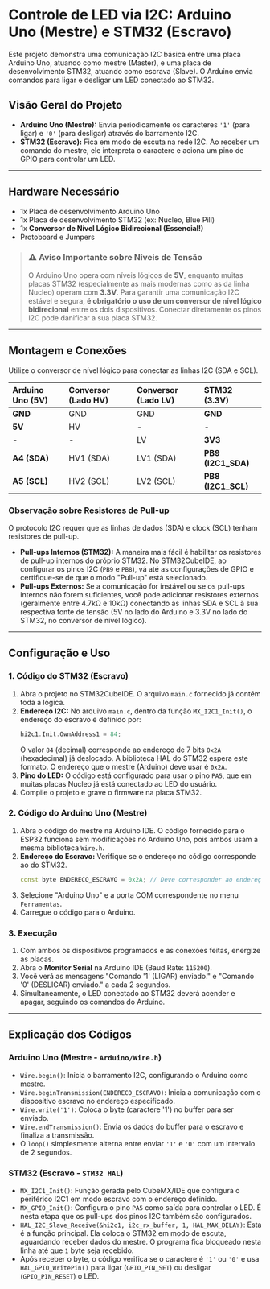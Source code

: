 # Controle de LED via I2C: Arduino Uno (Mestre) e STM32 (Escravo)

Este projeto demonstra uma comunicação I2C básica entre uma placa Arduino Uno, atuando como mestre (Master), e uma placa de desenvolvimento STM32, atuando como escrava (Slave). O Arduino envia comandos para ligar e desligar um LED conectado ao STM32.

## Visão Geral do Projeto

-   **Arduino Uno (Mestre):** Envia periodicamente os caracteres `'1'` (para ligar) e `'0'` (para desligar) através do barramento I2C.
-   **STM32 (Escravo):** Fica em modo de escuta na rede I2C. Ao receber um comando do mestre, ele interpreta o caractere e aciona um pino de GPIO para controlar um LED.

---

## Hardware Necessário

* 1x Placa de desenvolvimento Arduino Uno
* 1x Placa de desenvolvimento STM32 (ex: Nucleo, Blue Pill)
* 1x **Conversor de Nível Lógico Bidirecional (Essencial!)**
* Protoboard e Jumpers

> ### ⚠️ **Aviso Importante sobre Níveis de Tensão**
> O Arduino Uno opera com níveis lógicos de **5V**, enquanto muitas placas STM32 (especialmente as mais modernas como as da linha Nucleo) operam com **3.3V**. Para garantir uma comunicação I2C estável e segura, **é obrigatório o uso de um conversor de nível lógico bidirecional** entre os dois dispositivos. Conectar diretamente os pinos I2C pode danificar a sua placa STM32.

---

## Montagem e Conexões

Utilize o conversor de nível lógico para conectar as linhas I2C (SDA e SCL).

| Arduino Uno (5V) | Conversor (Lado HV) | Conversor (Lado LV) | STM32 (3.3V)      |
| :--------------- | :------------------ | :------------------ | :---------------- |
| **GND** | GND                 | GND                 | **GND** |
| **5V** | HV                  | -                   | -                 |
| -                | -                   | LV                  | **3V3** |
| **A4 (SDA)** | HV1 (SDA)           | LV1 (SDA)           | **PB9 (I2C1_SDA)**|
| **A5 (SCL)** | HV2 (SCL)           | LV2 (SCL)           | **PB8 (I2C1_SCL)**|


### Observação sobre Resistores de Pull-up
O protocolo I2C requer que as linhas de dados (SDA) e clock (SCL) tenham resistores de pull-up.
* **Pull-ups Internos (STM32):** A maneira mais fácil é habilitar os resistores de pull-up internos do próprio STM32. No STM32CubeIDE, ao configurar os pinos I2C (`PB9` e `PB8`), vá até as configurações de GPIO e certifique-se de que o modo "Pull-up" está selecionado.
* **Pull-ups Externos:** Se a comunicação for instável ou se os pull-ups internos não forem suficientes, você pode adicionar resistores externos (geralmente entre 4.7kΩ e 10kΩ) conectando as linhas SDA e SCL à sua respectiva fonte de tensão (5V no lado do Arduino e 3.3V no lado do STM32, no conversor de nível lógico).

---

## Configuração e Uso

### 1. Código do STM32 (Escravo)

1.  Abra o projeto no STM32CubeIDE. O arquivo `main.c` fornecido já contém toda a lógica.
2.  **Endereço I2C:** No arquivo `main.c`, dentro da função `MX_I2C1_Init()`, o endereço do escravo é definido por:
    ```c
    hi2c1.Init.OwnAddress1 = 84;
    ```
    O valor `84` (decimal) corresponde ao endereço de 7 bits `0x2A` (hexadecimal) já deslocado. A biblioteca HAL do STM32 espera este formato. O endereço que o mestre (Arduino) deve usar é `0x2A`.
3.  **Pino do LED:** O código está configurado para usar o pino `PA5`, que em muitas placas Nucleo já está conectado ao LED do usuário.
4.  Compile o projeto e grave o firmware na placa STM32.

### 2. Código do Arduino Uno (Mestre)

1.  Abra o código do mestre na Arduino IDE. O código fornecido para o ESP32 funciona sem modificações no Arduino Uno, pois ambos usam a mesma biblioteca `Wire.h`.
2.  **Endereço do Escravo:** Verifique se o endereço no código corresponde ao do STM32.
    ```cpp
    const byte ENDERECO_ESCRAVO = 0x2A; // Deve corresponder ao endereço do STM32
    ```
3.  Selecione "Arduino Uno" e a porta COM correspondente no menu `Ferramentas`.
4.  Carregue o código para o Arduino.

### 3. Execução

1.  Com ambos os dispositivos programados e as conexões feitas, energize as placas.
2.  Abra o **Monitor Serial** na Arduino IDE (Baud Rate: `115200`).
3.  Você verá as mensagens "Comando '1' (LIGAR) enviado." e "Comando '0' (DESLIGAR) enviado." a cada 2 segundos.
4.  Simultaneamente, o LED conectado ao STM32 deverá acender e apagar, seguindo os comandos do Arduino.

---

## Explicação dos Códigos

### Arduino Uno (Mestre - `Arduino/Wire.h`)

-   `Wire.begin()`: Inicia o barramento I2C, configurando o Arduino como mestre.
-   `Wire.beginTransmission(ENDERECO_ESCRAVO)`: Inicia a comunicação com o dispositivo escravo no endereço especificado.
-   `Wire.write('1')`: Coloca o byte (caractere '1') no buffer para ser enviado.
-   `Wire.endTransmission()`: Envia os dados do buffer para o escravo e finaliza a transmissão.
-   O `loop()` simplesmente alterna entre enviar `'1'` e `'0'` com um intervalo de 2 segundos.

### STM32 (Escravo - `STM32 HAL`)

-   `MX_I2C1_Init()`: Função gerada pelo CubeMX/IDE que configura o periférico I2C1 em modo escravo com o endereço definido.
-   `MX_GPIO_Init()`: Configura o pino `PA5` como saída para controlar o LED. É nesta etapa que os pull-ups dos pinos I2C também são configurados.
-   `HAL_I2C_Slave_Receive(&hi2c1, i2c_rx_buffer, 1, HAL_MAX_DELAY)`: Esta é a função principal. Ela coloca o STM32 em modo de escuta, aguardando receber dados do mestre. O programa fica bloqueado nesta linha até que `1` byte seja recebido.
-   Após receber o byte, o código verifica se o caractere é `'1'` ou `'0'` e usa `HAL_GPIO_WritePin()` para ligar (`GPIO_PIN_SET`) ou desligar (`GPIO_PIN_RESET`) o LED.
